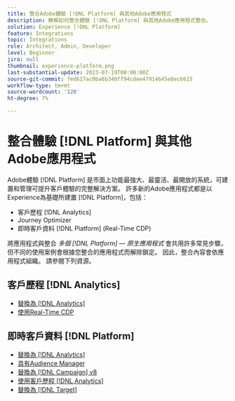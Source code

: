 ```yaml
---
title: 整合Adobe體驗 [!DNL Platform] 與其他Adobe應用程式
description: 瞭解如何整合體驗 [!DNL Platform] 與其他Adobe應用程式整合。
solution: Experience [!DNL Platform]
feature: Integrations
topic: Integrations
role: Architect, Admin, Developer
level: Beginner
jira: null
thumbnail: experience-platform.png
last-substantial-update: 2023-07-19T00:00:00Z
source-git-commit: 7ed617ac0ba6b340ff94cdee47914645e0ec6615
workflow-type: tm+mt
source-wordcount: '120'
ht-degree: 7%

---
```



# 整合體驗 [!DNL Platform] 與其他Adobe應用程式

Adobe體驗 [!DNL Platform] 是市面上功能最強大、最靈活、最開放的系統，可建置和管理可提升客戶體驗的完整解決方案。 許多新的Adobe應用程式都是以Experience為基礎所建置 [!DNL Platform]，包括：

* 客戶歷程 [!DNL Analytics]
* Journey Optimizer
* 即時客戶資料 [!DNL Platform] (Real-Time CDP)

將應用程式與整合 _多個 [!DNL Platform] — 原生應用程式_ 會共用許多常見步驟，但不同的使用案例會根據您整合的應用程式而解除鎖定。 因此，整合內容會依應用程式組織。 請參閱下列資源。


## 客戶歷程 [!DNL Analytics]

* [替換為 [!DNL Analytics]](../cja/customer-journey-analytics-analytics.md)
* [使用Real-Time CDP](../cja/cja-rtcdp.md)

## 即時客戶資料 [!DNL Platform]

* [替換為 [!DNL Analytics]](../rtcdp/rtcdp-analytics.md)
* [具有Audience Manager](../rtcdp/rtcdp-aam.md)
* [替換為 [!DNL Campaign] v8](../rtcdp/rtcdp-campaign.md)
* [使用客戶歷程 [!DNL Analytics]](../rtcdp/rtcdp-cja.md)
* [替換為 [!DNL Target]](../rtcdp/rtcdp-target.md)